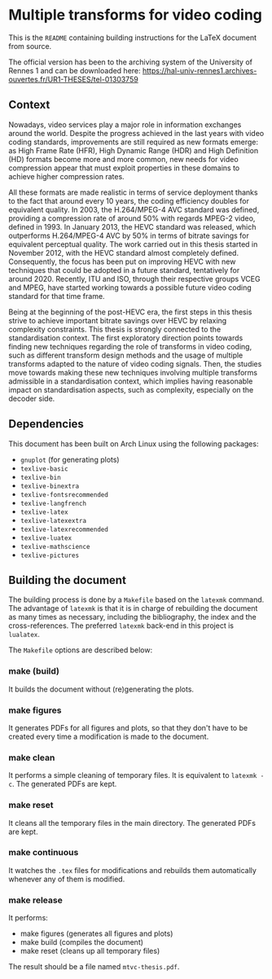 # Multiple transforms for video coding

This is the `README` containing building instructions for the LaTeX document
from source.

The official version has been to the archiving system of the University of Rennes 1 and can be downloaded here:
https://hal-univ-rennes1.archives-ouvertes.fr/UR1-THESES/tel-01303759

## Context

Nowadays, video services play a major role in information exchanges around the world. Despite the
progress achieved in the last years with video coding standards, improvements are still required as new
formats emerge: as High Frame Rate (HFR), High Dynamic Range (HDR) and High Definition (HD)
formats become more and more common, new needs for video compression appear that must exploit
properties in these domains to achieve higher compression rates.

All these formats are made realistic in terms of service deployment thanks to the fact that around
every 10 years, the coding efficiency doubles for equivalent quality. In 2003, the H.264/MPEG-4 AVC
standard was defined, providing a compression rate of around 50% with regards MPEG-2 video, defined
in 1993. In January 2013, the HEVC standard was released, which outperforms H.264/MPEG-4 AVC
by 50% in terms of bitrate savings for equivalent perceptual quality.
The work carried out in this thesis started in November 2012, with the HEVC standard almost completely
defined. Consequently, the focus has been put on improving HEVC with new techniques that
could be adopted in a future standard, tentatively for around 2020. Recently, ITU and ISO, through
their respective groups VCEG and MPEG, have started working towards a possible future video coding
standard for that time frame.

Being at the beginning of the post-HEVC era, the first steps in this thesis strive to achieve important
bitrate savings over HEVC by relaxing complexity constraints.
This thesis is strongly connected to the standardisation context. The first exploratory direction points
towards finding new techniques regarding the role of transforms in video coding, such as different
transform design methods and the usage of multiple transforms adapted to the nature of video coding signals.
Then, the studies move towards making these new techniques involving multiple transforms admissible
in a standardisation context, which implies having reasonable impact on standardisation aspects, such as
complexity, especially on the decoder side.

## Dependencies

This document has been built on Arch Linux using the following packages:

- `gnuplot` (for generating plots)
- `texlive-basic`
- `texlive-bin`
- `texlive-binextra`
- `texlive-fontsrecommended`
- `texlive-langfrench`
- `texlive-latex`
- `texlive-latexextra`
- `texlive-latexrecommended`
- `texlive-luatex`
- `texlive-mathscience`
- `texlive-pictures`

## Building the document

The building process is done by a `Makefile` based on the `latexmk` command.
The advantage of `latexmk` is that it is in charge of rebuilding the document as many times as necessary, including the bibliography, the index and the cross-references.
The preferred `latexmk` back-end in this project is `lualatex`.

The `Makefile` options are described below:

### make (build)

It builds the document without (re)generating the plots.

### make figures

It generates PDFs for all figures and plots, so that they don't have to be created every time a modification is made to the document.

### make clean

It performs a simple cleaning of temporary files. It is equivalent to `latexmk -c`. The generated PDFs are kept.

### make reset

It cleans all the temporary files in the main directory. The generated PDFs are kept.

### make continuous

It watches the `.tex` files for modifications and rebuilds them automatically
whenever any of them is modified.

### make release

It performs:

- make figures (generates all figures and plots)
- make build (compiles the document)
- make reset (cleans up all temporary files)

The result should be a file named `mtvc-thesis.pdf`.
